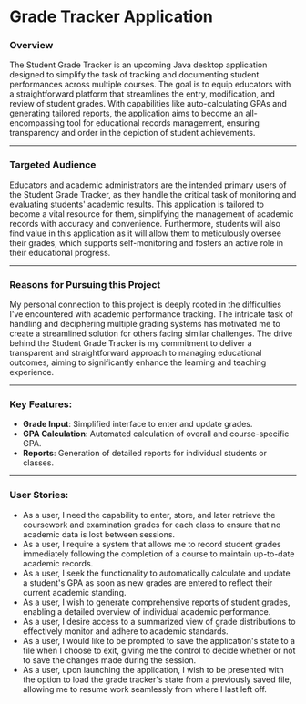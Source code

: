 # Grade Tracker Application


### **Overview**

The Student Grade Tracker is an upcoming Java desktop application designed to simplify the task of tracking and documenting student performances across multiple courses. The goal is to equip educators with a straightforward platform that streamlines the entry, modification, and review of student grades. With capabilities like auto-calculating GPAs and generating tailored reports, the application aims to become an all-encompassing tool for educational records management, ensuring transparency and order in the depiction of student achievements.

---

### **Targeted Audience**

Educators and academic administrators are the intended primary users of the Student Grade Tracker, as they handle the critical task of monitoring and evaluating students' academic results. This application is tailored to become a vital resource for them, simplifying the management of academic records with accuracy and convenience. Furthermore, students will also find value in this application as it will allow them to meticulously oversee their grades, which supports self-monitoring and fosters an active role in their educational progress.

---

### **Reasons for Pursuing this Project**

My personal connection to this project is deeply rooted in the difficulties I've encountered with academic performance tracking. The intricate task of handling and deciphering multiple grading systems has motivated me to create a streamlined solution for others facing similar challenges. The drive behind the Student Grade Tracker is my commitment to deliver a transparent and straightforward approach to managing educational outcomes, aiming to significantly enhance the learning and teaching experience.

---

###  **Key Features:**
-  **Grade Input**: Simplified interface to enter and update grades.
- **GPA Calculation**: Automated calculation of overall and course-specific GPA.
- **Reports**: Generation of detailed reports for individual students or classes.

---

### **User Stories:**
- As a user, I need the capability to enter, store, and later retrieve the coursework and examination grades for each class to ensure that no academic data is lost between sessions. 
- As a user, I require a system that allows me to record student grades immediately following the completion of a course to maintain up-to-date academic records.
- As a user, I seek the functionality to automatically calculate and update a student's GPA as soon as new grades are entered to reflect their current academic standing.
- As a user, I wish to generate comprehensive reports of student grades, enabling a detailed overview of individual academic performance.
- As a user, I desire access to a summarized view of grade distributions to effectively monitor and adhere to academic standards.
- As a user, I would like to be prompted to save the application's state to a file when I choose to exit, giving me the control to decide whether or not to save the changes made during the session.
- As a user, upon launching the application, I wish to be presented with the option to load the grade tracker's state from a previously saved file, allowing me to resume work seamlessly from where I last left off.
